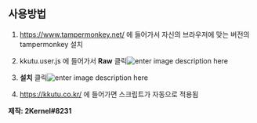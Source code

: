 ## 사용방법
1. https://www.tampermonkey.net/ 에 들어가서 자신의 브라우저에 맞는 버전의 tampermonkey 설치

2. kkutu.user.js 에 들어가서 **Raw** 클릭![enter image description here](https://i.imgur.com/sSfdAUT.jpg)

3.  **설치** 클릭![enter image description here](https://i.imgur.com/xUXZ1mC.jpg)

4.   https://kkutu.co.kr/ 에 들어가면 스크립트가 자동으로 적용됨

**제작: 2Kernel#8231**
